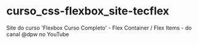 # curso_css-flexbox_site-tecflex
Site do curso 'Flexbox Curso Completo' - Flex Container / Flex Items - do canal @dpw no YouTube
